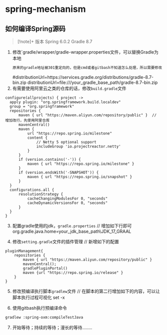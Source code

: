 # spring-mechanism

## 如何编译Spring源码
> [!note]+ 版本
> Spring 6.0.2
> Gradle 8.7

1. 修改`gradle/wrapper/gradle-wrapper.properties文件，可以替换Gradle为本地
   ```markdown
   原来的gradle地址被301重定向的，但是cmd或者gitbash不知道怎么处理，所以需要修改
   ```
   #distributionUrl=https\://services.gradle.org/distributions/gradle-8.7-bin.zip
   distributionUrl=file:///your_gradle_base_path/gradle-8.7-bin.zip
2. 有需要使用阿里云之类的仓库的话，修改`build.gradle`文件
  ```configure
configure(allprojects) { project ->
    apply plugin: "org.springframework.build.localdev"
    group = "org.springframework"
    repositories {
        maven { url "https://maven.aliyun.com/repository/public" }  // 增加改行，先使用阿里仓库
        mavenCentral()
        maven {
            url "https://repo.spring.io/milestone"
            content {
                // Netty 5 optional support
                includeGroup 'io.projectreactor.netty'
            }
        }
        if (version.contains('-')) {
            maven { url "https://repo.spring.io/milestone" }
        }
        if (version.endsWith('-SNAPSHOT')) {
            maven { url "https://repo.spring.io/snapshot" }
        }
    }
    configurations.all {
        resolutionStrategy {
            cacheChangingModulesFor 0, "seconds"
            cacheDynamicVersionsFor 0, "seconds"
        }
    }
}
  ```
3. 配置gradle使用的jdk，`gradle.properties`
// 增加如下行即可
org.gradle.java.home=your_jdk_base_path\\JDK_17_GRAAL

4. 修改`setting.gradle`文件的插件管理
// 新增如下的配置
```configration
pluginManagement{
	repositories {
		maven { url "https://maven.aliyun.com/repository/public" }
		mavenCentral();
		gradlePluginPortal()
		maven {url "https://repo.spring.io/release" }
	}
}
```
5. 修改预编译执行脚本`gradlew`文件
// 在脚本的第二行增加如下的内容，可以让脚本执行过程可视化
set -x

6. 使用gitbash执行预编译命令
```bash
gradlew :spring-oxm:compileTestJava
```
7. 开始等待；持续的等待；漫长的等待........
   
